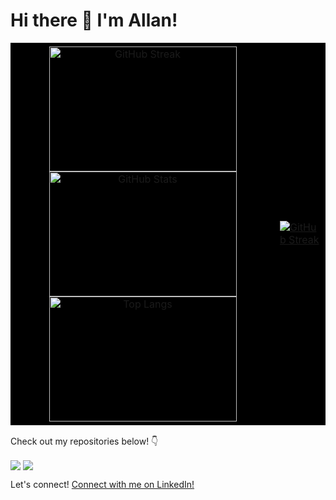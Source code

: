 # Hi there 👋 I'm Allan!

<table style="border-collapse: collapse; width: 100%; background-color: black;">
  <tr>
    <td style="padding: 5px; text-align: center;">
      <a href="https://git.io/streak">
        <img src="https://streak-stats.demolab.com/?user=murungiallan&theme=dark&hide_border=true" alt="GitHub Streak" style="max-width: 100%; height: 200px; width: 300px;">
      </a>
      <a href="https://github.com/anuraghazra/github-readme-stats">
        <img src="https://github-readme-stats.vercel.app/api/?username=murungiallan&theme=dark&show_icons=true&hide_border=true" alt="GitHub Stats" style="max-width: 100%; height: 200px; width: 300px;">
      </a>
      <a href="https://github.com/anuraghazra/github-readme-stats">
        <img src="https://github-readme-stats.vercel.app/api/top-langs/?username=murungiallan&layout=compact&langs_count=4&theme=dark&hide_border=true" alt="Top Langs" style="max-width: 100%; height: 200px; width: 300px;">
      </a>
    </td>
        <td style="">
      <a href="https://github.com/anuraghazra/github-readme-stats">
        <img src="https://github-readme-stats.vercel.app/api/wakatime?username=murungiallan&theme=dark&hide_border=true" alt="GitHub Streak" style="max-width: 100%; height: auto; width: auto;">
      </a>
    </td>
  </tr>
</table>

Check out my repositories below! 👇

<a href="https://github.com/murungiallan/TOP"><img align="center" src="https://github-readme-stats.vercel.app/api/pin/?username=murungiallan&repo=TOP&theme=dark&hide_border=true" /></a>
<a href="https://github.com/murungiallan/python_100"><img align="center" src="https://github-readme-stats.vercel.app/api/pin/?username=murungiallan&repo=python_100&theme=dark&hide_border=true" /></a>

Let's connect!  <a href="https://www.linkedin.com/in/cheboiwomurungi">Connect with me on LinkedIn!</a>
